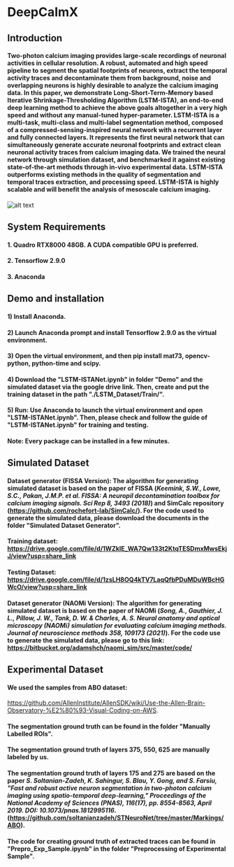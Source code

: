 # DeepCaImX
## Introduction
#### Two-photon calcium imaging provides large-scale recordings of neuronal activities in cellular resolution. A robust, automated and high speed pipeline to segment the spatial footprints of neurons, extract the temporal activity traces and decontaminate them from background, noise and overlapping neurons is highly desirable to analyze the calcium imaging data. In this paper, we demonstrate Long-Short-Term-Memory based Iterative Shrinkage-Thresholding Algorithm (LSTM-ISTA), an end-to-end deep learning method to achieve the above goals altogether in a very high speed and without any manual-tuned hyper-parameter. LSTM-ISTA is a multi-task, multi-class and multi-label segmentation method, composed of a compressed-sensing-inspired neural network with a recurrent layer and fully connected layers. It represents the first neural network that can simultaneously generate accurate neuronal footprints and extract clean neuronal activity traces from calcium imaging data. We trained the neural network through simulation dataset, and benchmarked it against existing state-of-the-art methods through in-vivo experimental data. LSTM-ISTA outperforms existing methods in the quality of segmentation and temporal traces extraction, and processing speed. LSTM-ISTA is highly scalable and will benefit the analysis of mesoscale calcium imaging. 
![alt text](https://github.com/KangningZhang/LSTM-ISTA-for-Calcium-Imaging-Data/blob/main/Figures/Fig1.png)

## System Requirements
#### 1. Quadro RTX8000 48GB. A CUDA compatible GPU is preferred.
#### 2. Tensorflow 2.9.0
#### 3. Anaconda

## Demo and installation
#### 1) Install Anaconda.
#### 2) Launch Anaconda prompt and install Tensorflow 2.9.0 as the virtual environment.
#### 3) Open the virtual environment, and then  pip install mat73, opencv-python, python-time and scipy.
#### 4) Download the "LSTM-ISTANet.ipynb" in folder "Demo" and the simulated dataset via the google drive link. Then, create and put the training dataset in the path "./LSTM_Dataset/Train/".
#### 5) Run: Use Anaconda to launch the virtual environment and open "LSTM-ISTANet.ipynb". Then, please check and follow the guide of "LSTM-ISTANet.ipynb" for training and testing.
#### Note: Every package can be installed in a few minutes.

## Simulated Dataset
#### Dataset generator (FISSA Version): The algorithm for generating simulated dataset is based on the paper of FISSA (_Keemink, S.W., Lowe, S.C., Pakan, J.M.P. et al. FISSA: A neuropil decontamination toolbox for calcium imaging signals. Sci Rep 8, 3493 (2018)_) and SimCalc repository (https://github.com/rochefort-lab/SimCalc/). For the code used to generate the simulated data, please download the documents in the folder "Simulated Dataset Generator". 
#### Training dataset: https://drive.google.com/file/d/1WZkIE_WA7Qw133t2KtqTESDmxMwsEkjJ/view?usp=share_link
#### Testing Dataset: https://drive.google.com/file/d/1zsLH8OQ4kTV7LaqQfbPDuMDuWBcHGWcO/view?usp=share_link

#### Dataset generator (NAOMi Version): The algorithm for generating simulated dataset is based on the paper of NAOMi (_Song, A., Gauthier, J. L., Pillow, J. W., Tank, D. W. & Charles, A. S. Neural anatomy and optical microscopy (NAOMi) simulation for evaluating calcium imaging methods. Journal of neuroscience methods 358, 109173 (2021)_). For the code use to generate the simulated data, please go to this link: https://bitbucket.org/adamshch/naomi_sim/src/master/code/
## Experimental Dataset
#### We used the samples from ABO dataset:
https://github.com/AllenInstitute/AllenSDK/wiki/Use-the-Allen-Brain-Observatory-%E2%80%93-Visual-Coding-on-AWS.
#### The segmentation ground truth can be found in the folder "Manually Labelled ROIs". 
#### The segmentation ground truth of layers 375, 550, 625 are manually labeled by us. 
#### The segmentation ground truth of layers 175 and 275 are based on the paper _S. Soltanian-Zadeh, K. Sahingur, S. Blau, Y. Gong, and S. Farsiu, "Fast and robust active neuron segmentation in two-photon calcium imaging using spatio-temporal deep-learning," Proceedings of the National Academy of Sciences (PNAS), 116(17), pp. 8554-8563, April 2019. DOI: 10.1073/pnas.1812995116_. (https://github.com/soltanianzadeh/STNeuroNet/tree/master/Markings/ABO).
#### The code for creating ground truth of extracted traces can be found in "Prepro_Exp_Sample.ipynb" in the folder "Preprocessing of Experimental Sample".
